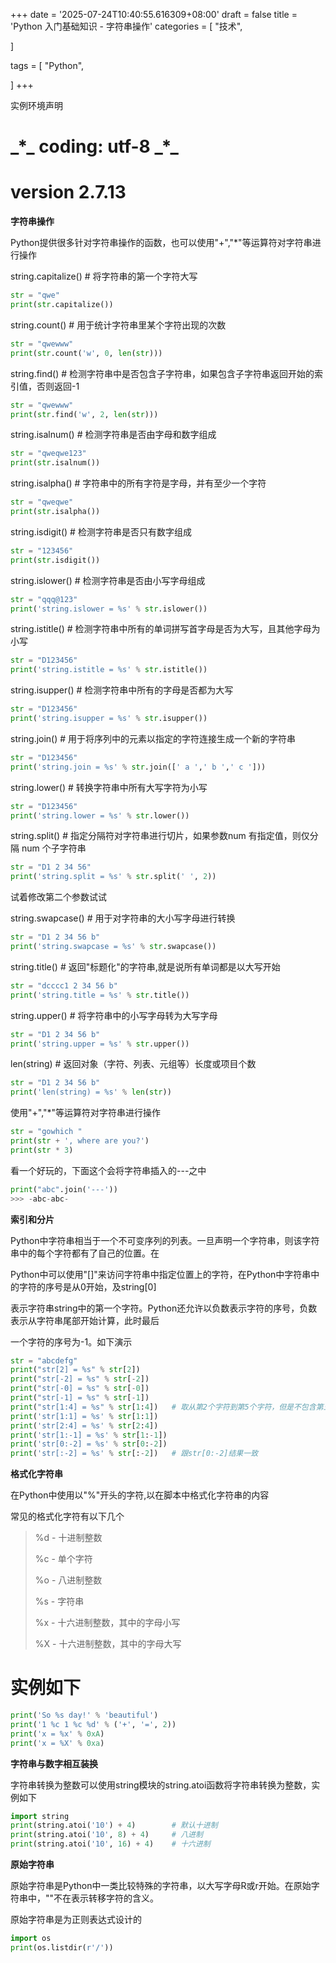 +++
date = '2025-07-24T10:40:55.616309+08:00'
draft = false
title = 'Python 入门基础知识 - 字符串操作'
categories = [
    "技术",

]

tags = [
    "Python",

]
+++

实例环境声明

# \_\*\_ coding: utf-8 \_\*\_

# version 2.7.13

**字符串操作**

Python提供很多针对字符串操作的函数，也可以使用"+","\*"等运算符对字符串进行操作

string.capitalize() # 将字符串的第一个字符大写

```py
str = "qwe"
print(str.capitalize())
```

string.count() # 用于统计字符串里某个字符出现的次数

```py
str = "qwewww"
print(str.count('w', 0, len(str)))
```

string.find() # 检测字符串中是否包含子字符串，如果包含子字符串返回开始的索引值，否则返回-1

```py
str = "qwewww"
print(str.find('w', 2, len(str)))
```

string.isalnum() # 检测字符串是否由字母和数字组成

```py
str = "qweqwe123"
print(str.isalnum())	
```

string.isalpha() # 字符串中的所有字符是字母，并有至少一个字符

```py
str = "qweqwe"
print(str.isalpha())
```

string.isdigit() # 检测字符串是否只有数字组成

```py
str = "123456"
print(str.isdigit())
```

string.islower() # 检测字符串是否由小写字母组成

```py
str = "qqq@123"
print('string.islower = %s' % str.islower())
```

string.istitle() # 检测字符串中所有的单词拼写首字母是否为大写，且其他字母为小写

```py
str = "D123456"
print('string.istitle = %s' % str.istitle())
```

string.isupper() # 检测字符串中所有的字母是否都为大写

```py
str = "D123456"
print('string.isupper = %s' % str.isupper())
```

string.join() # 用于将序列中的元素以指定的字符连接生成一个新的字符串

```py
str = "D123456"
print('string.join = %s' % str.join([' a ',' b ',' c ']))
```

string.lower() # 转换字符串中所有大写字符为小写

```py
str = "D123456"
print('string.lower = %s' % str.lower())
```

string.split() # 指定分隔符对字符串进行切片，如果参数num 有指定值，则仅分隔 num 个子字符串

```py
str = "D1 2 34 56"
print('string.split = %s' % str.split(' ', 2))
```

试着修改第二个参数试试

string.swapcase() # 用于对字符串的大小写字母进行转换

```py
str = "D1 2 34 56 b"
print('string.swapcase = %s' % str.swapcase())
```

string.title() # 返回"标题化"的字符串,就是说所有单词都是以大写开始

```py
str = "dcccc1 2 34 56 b"
print('string.title = %s' % str.title())
```

string.upper() # 将字符串中的小写字母转为大写字母

```py
str = "D1 2 34 56 b"
print('string.upper = %s' % str.upper())
```

len(string) # 返回对象（字符、列表、元组等）长度或项目个数

```py
str = "D1 2 34 56 b"
print('len(string) = %s' % len(str))
```

使用"+","\*"等运算符对字符串进行操作

```py
str = "gowhich "
print(str + ', where are you?')
print(str * 3)
```

看一个好玩的，下面这个会将字符串插入的---之中

```py
print("abc".join('---'))
>>> -abc-abc-
```

**索引和分片**

Python中字符串相当于一个不可变序列的列表。一旦声明一个字符串，则该字符串中的每个字符都有了自己的位置。在

Python中可以使用"[]"来访问字符串中指定位置上的字符，在Python中字符串中的字符的序号是从0开始，及string[0]

表示字符串string中的第一个字符。Python还允许以负数表示字符的序号，负数表示从字符串尾部开始计算，此时最后

一个字符的序号为-1。如下演示

```py
str = "abcdefg"
print("str[2] = %s" % str[2])
print("str[-2] = %s" % str[-2])
print("str[-0] = %s" % str[-0])
print("str[-1] = %s" % str[-1])
print("str[1:4] = %s" % str[1:4])	# 取从第2个字符到第5个字符，但是不包含第五个字符
print('str[1:1] = %s' % str[1:1])
print('str[2:4] = %s' % str[2:4])
print('str[1:-1] = %s' % str[1:-1])
print('str[0:-2] = %s' % str[0:-2])
print('str[:-2] = %s' % str[:-2]) 	# 跟str[0:-2]结果一致
```

**格式化字符串**

在Python中使用以"%"开头的字符,以在脚本中格式化字符串的内容

常见的格式化字符有以下几个

> %d - 十进制整数
>
> %c - 单个字符
>
> %o - 八进制整数
>
> %s - 字符串
>
> %x - 十六进制整数，其中的字母小写
>
> %X - 十六进制整数，其中的字母大写

# 实例如下

```py
print('So %s day!' % 'beautiful')
print('1 %c 1 %c %d' % ('+', '=', 2))
print('x = %x' % 0xA)
print('x = %X' % 0xa)
```

**字符串与数字相互装换**

字符串转换为整数可以使用string模块的string.atoi函数将字符串转换为整数，实例如下

```py
import string
print(string.atoi('10') + 4)		# 默认十进制
print(string.atoi('10', 8) + 4)		# 八进制
print(string.atoi('10', 16) + 4)	# 十六进制
```

**原始字符串**

原始字符串是Python中一类比较特殊的字符串，以大写字母R或r开始。在原始字符串中，"\"不在表示转移字符的含义。

原始字符串是为正则表达式设计的

```py
import os
print(os.listdir(r'/'))
```
